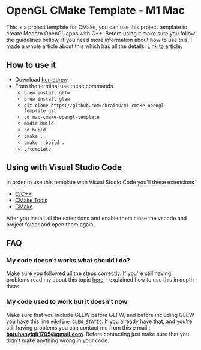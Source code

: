 # OpenGL CMake Template - M1 Mac

This is a project template for CMake, you can use this project template to create Modern OpenGL apps with C++. Before using it make sure you follow the guidelines bellow, If you need more information about how to use this, I made a whole article about this which has all the details. [Link to article](https://shrainu.github.io/posts/openGLonM1mac.html).

## How to use it

 - Download [homebrew](https://brew.sh/).
 - From the terminal use these commands
	 - `brew install glfw`
	 - `brew install glew`
     - `git clone https://github.com/shrainu/m1-cmake-opengl-template.git`
	 - `cd mac-cmake-opengl-template`
	 - `mkdir build`
	 - `cd build`
	 - `cmake ..`
	 - `cmake --build .`
	 - `./template`

## Using with Visual Studio Code

 In order to use this template with Visual Studio Code you'll these extensions
 - [C/C++](https://marketplace.visualstudio.com/items?itemName=ms-vscode.cpptools)
 - [CMake Tools](https://marketplace.visualstudio.com/items?itemName=ms-vscode.cmake-tools)
 - [CMake](https://marketplace.visualstudio.com/items?itemName=twxs.cmake)
 
 After you install all the extensions and enable them close the vscode and project folder and open them again.

## FAQ

### My code doesn't works what should i do?

Make sure you followed all the steps correctly. If you're still having problems read my about this topic [here](https://shrainu.github.io/posts/openGLonM1mac.html). I explained how to use this in depth there.

### My code used to work but it doesn't now

Make sure that you include GLEW before GLFW, and before including GLEW you have this line `#define GLEW_STATIC`. If you already have that, and you're still having problems you can contact me from this e mail : **batuhanyigit1705@gmail.com**. Before contacting just make sure that you didn't make anything wrong in your code.
